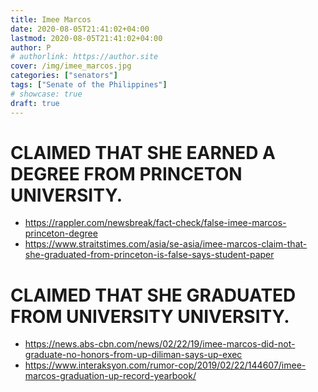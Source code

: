```yaml
---
title: Imee Marcos
date: 2020-08-05T21:41:02+04:00
lastmod: 2020-08-05T21:41:02+04:00
author: P
# authorlink: https://author.site
cover: /img/imee_marcos.jpg
categories: ["senators"]
tags: ["Senate of the Philippines"]
# showcase: true
draft: true
---
```



<!--more-->

# CLAIMED THAT SHE EARNED A DEGREE FROM PRINCETON UNIVERSITY.

+ https://rappler.com/newsbreak/fact-check/false-imee-marcos-princeton-degree
+ https://www.straitstimes.com/asia/se-asia/imee-marcos-claim-that-she-graduated-from-princeton-is-false-says-student-paper

# CLAIMED THAT SHE GRADUATED FROM UNIVERSITY UNIVERSITY.

+ https://news.abs-cbn.com/news/02/22/19/imee-marcos-did-not-graduate-no-honors-from-up-diliman-says-up-exec
+ https://www.interaksyon.com/rumor-cop/2019/02/22/144607/imee-marcos-graduation-up-record-yearbook/